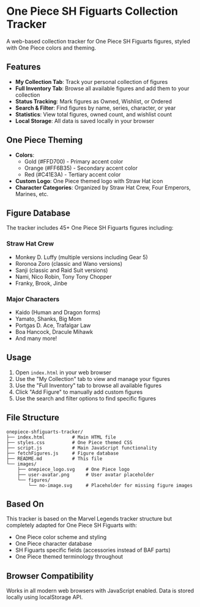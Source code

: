 # One Piece SH Figuarts Collection Tracker

A web-based collection tracker for One Piece SH Figuarts figures, styled with One Piece colors and theming.

## Features

- **My Collection Tab**: Track your personal collection of figures
- **Full Inventory Tab**: Browse all available figures and add them to your collection
- **Status Tracking**: Mark figures as Owned, Wishlist, or Ordered
- **Search & Filter**: Find figures by name, series, character, or year
- **Statistics**: View total figures, owned count, and wishlist count
- **Local Storage**: All data is saved locally in your browser

## One Piece Theming

- **Colors**: 
  - Gold (#FFD700) - Primary accent color
  - Orange (#FF6B35) - Secondary accent color  
  - Red (#C41E3A) - Tertiary accent color
- **Custom Logo**: One Piece themed logo with Straw Hat icon
- **Character Categories**: Organized by Straw Hat Crew, Four Emperors, Marines, etc.

## Figure Database

The tracker includes 45+ One Piece SH Figuarts figures including:

### Straw Hat Crew
- Monkey D. Luffy (multiple versions including Gear 5)
- Roronoa Zoro (classic and Wano versions)
- Sanji (classic and Raid Suit versions)
- Nami, Nico Robin, Tony Tony Chopper
- Franky, Brook, Jinbe

### Major Characters
- Kaido (Human and Dragon forms)
- Yamato, Shanks, Big Mom
- Portgas D. Ace, Trafalgar Law
- Boa Hancock, Dracule Mihawk
- And many more!

## Usage

1. Open `index.html` in your web browser
2. Use the "My Collection" tab to view and manage your figures
3. Use the "Full Inventory" tab to browse all available figures
4. Click "Add Figure" to manually add custom figures
5. Use the search and filter options to find specific figures

## File Structure

```
onepiece-shfiguarts-tracker/
├── index.html          # Main HTML file
├── styles.css          # One Piece themed CSS
├── script.js           # Main JavaScript functionality
├── fetchFigures.js     # Figure database
├── README.md           # This file
└── images/
    ├── onepiece_logo.svg    # One Piece logo
    ├── user-avatar.png      # User avatar placeholder
    └── figures/
        └── no-image.svg     # Placeholder for missing figure images
```

## Based On

This tracker is based on the Marvel Legends tracker structure but completely adapted for One Piece SH Figuarts with:
- One Piece color scheme and styling
- One Piece character database
- SH Figuarts specific fields (accessories instead of BAF parts)
- One Piece themed terminology throughout

## Browser Compatibility

Works in all modern web browsers with JavaScript enabled. Data is stored locally using localStorage API.